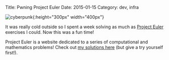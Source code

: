 Title: Pwning Project Euler
Date: 2015-01-15
Category: dev, infra

![cyberpunk](./cyberpunk/22.jpg){:height="300px" width="400px"}

It was really cold outside so I spent a week solving as much as [Project Euler](https://projecteuler.net/) exercises I could. Now this was a fun time!

Project Euler is a website dedicated to a series of computational and mathematics problems! Check out [my solutions here](https://github.com/bt3gl/Project-Euler) (but give a try yourself first!).


